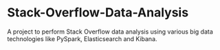 # Stack-Overflow-Data-Analysis
A project to perform Stack Overflow data analysis using various big data technologies like PySpark, Elasticsearch and Kibana.
